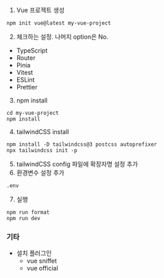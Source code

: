 1. Vue 프로젝트 생성
```
npm init vue@latest my-vue-project
```
2. 체크하는 설정. 나머지 option은 No.
  - TypeScript
  - Router
  - Pinia
  - Vitest
  - ESLint
  - Prettier
3. npm install
```
cd my-vue-project
npm install
```
4. tailwindCSS install
```
npm install -D tailwindcss@3 postcss autoprefixer
npx tailwindcss init -p
```
5. tailwindCSS config 파일에 확장자명 설정 추가
6. 환경변수 설정 추가
```
.env
```
7. 실행
```
npm run format
npm run dev
```
### 기타
- 설치 플러그인
  - vue sniffet
  - vue official

